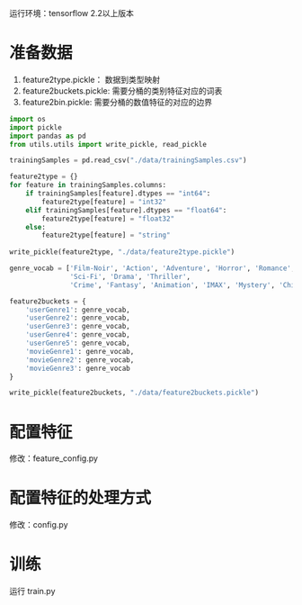 运行环境：tensorflow 2.2以上版本
# 准备数据
1. feature2type.pickle： 数据到类型映射
2. feature2buckets.pickle: 需要分桶的类别特征对应的词表
3. feature2bin.pickle: 需要分桶的数值特征的对应的边界


```python
import os
import pickle
import pandas as pd
from utils.utils import write_pickle, read_pickle
```


```python
trainingSamples = pd.read_csv("./data/trainingSamples.csv")

feature2type = {}
for feature in trainingSamples.columns:
    if trainingSamples[feature].dtypes == "int64":
        feature2type[feature] = "int32"
    elif trainingSamples[feature].dtypes == "float64":
        feature2type[feature] = "float32"
    else:
        feature2type[feature] = "string"
        
write_pickle(feature2type, "./data/feature2type.pickle")
```


```python
genre_vocab = ['Film-Noir', 'Action', 'Adventure', 'Horror', 'Romance', 'War', 'Comedy', 'Western', 'Documentary',
               'Sci-Fi', 'Drama', 'Thriller',
               'Crime', 'Fantasy', 'Animation', 'IMAX', 'Mystery', 'Children', 'Musical']

feature2buckets = {
    'userGenre1': genre_vocab,
    'userGenre2': genre_vocab,
    'userGenre3': genre_vocab,
    'userGenre4': genre_vocab,
    'userGenre5': genre_vocab,
    'movieGenre1': genre_vocab,
    'movieGenre2': genre_vocab,
    'movieGenre3': genre_vocab
}

write_pickle(feature2buckets, "./data/feature2buckets.pickle")
```

# 配置特征
修改：feature_config.py

# 配置特征的处理方式
修改：config.py

# 训练
运行 train.py


```python

```
